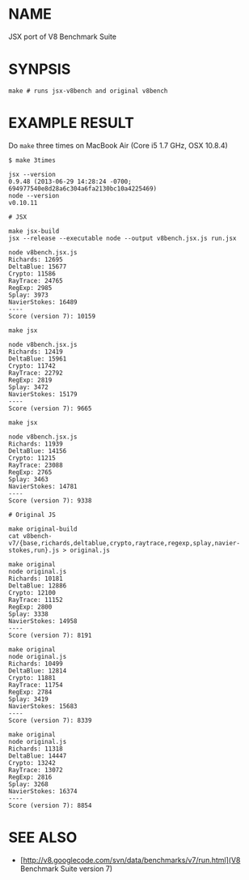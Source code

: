 # NAME

JSX port of V8 Benchmark Suite

# SYNPSIS

	make # runs jsx-v8bench and original v8bench

# EXAMPLE RESULT

Do `make` three times on MacBook Air (Core i5 1.7 GHz, OSX 10.8.4)

    $ make 3times

    jsx --version
    0.9.48 (2013-06-29 14:28:24 -0700; 694977540e8d28a6c304a6fa2130bc10a4225469)
    node --version
    v0.10.11

    # JSX

    make jsx-build
    jsx --release --executable node --output v8bench.jsx.js run.jsx

    node v8bench.jsx.js
    Richards: 12695
    DeltaBlue: 15677
    Crypto: 11586
    RayTrace: 24765
    RegExp: 2985
    Splay: 3973
    NavierStokes: 16489
    ----
    Score (version 7): 10159

    make jsx

    node v8bench.jsx.js
    Richards: 12419
    DeltaBlue: 15961
    Crypto: 11742
    RayTrace: 22792
    RegExp: 2819
    Splay: 3472
    NavierStokes: 15179
    ----
    Score (version 7): 9665

    make jsx

    node v8bench.jsx.js
    Richards: 11939
    DeltaBlue: 14156
    Crypto: 11215
    RayTrace: 23088
    RegExp: 2765
    Splay: 3463
    NavierStokes: 14781
    ----
    Score (version 7): 9338

    # Original JS

    make original-build
    cat v8bench-v7/{base,richards,deltablue,crypto,raytrace,regexp,splay,navier-stokes,run}.js > original.js

    make original
    node original.js
    Richards: 10181
    DeltaBlue: 12886
    Crypto: 12100
    RayTrace: 11152
    RegExp: 2800
    Splay: 3338
    NavierStokes: 14958
    ----
    Score (version 7): 8191

    make original
    node original.js
    Richards: 10499
    DeltaBlue: 12814
    Crypto: 11881
    RayTrace: 11754
    RegExp: 2784
    Splay: 3419
    NavierStokes: 15683
    ----
    Score (version 7): 8339

    make original
    node original.js
    Richards: 11318
    DeltaBlue: 14447
    Crypto: 13242
    RayTrace: 13072
    RegExp: 2816
    Splay: 3268
    NavierStokes: 16374
    ----
    Score (version 7): 8854

# SEE ALSO

* [http://v8.googlecode.com/svn/data/benchmarks/v7/run.html](V8 Benchmark Suite version 7)
